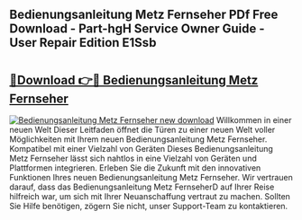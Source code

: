 ## Bedienungsanleitung Metz Fernseher PDf Free Download - Part-hgH Service Owner Guide - User Repair Edition E1Ssb

# <h2><a href="http://df3ktqu.blite.top/?on=Bedienungsanleitung+Metz+Fernseher">🔗Download 👉🔴 Bedienungsanleitung Metz Fernseher</a></h2>

[![Bedienungsanleitung Metz Fernseher new download](https://i.imgur.com/lujVjoI.png)](http://df3ktqu.blite.top/?on=Bedienungsanleitung+Metz+Fernseher)
Willkommen in einer neuen Welt Dieser Leitfaden öffnet die Türen zu einer neuen Welt voller Möglichkeiten mit Ihrem neuen Bedienungsanleitung Metz Fernseher. Kompatibel mit einer Vielzahl von Geräten Dieses Bedienungsanleitung Metz Fernseher lässt sich nahtlos in eine Vielzahl von Geräten und Plattformen integrieren. Erleben Sie die Zukunft mit den innovativen Funktionen Ihres neuen Bedienungsanleitung Metz Fernseher. Wir vertrauen darauf, dass das Bedienungsanleitung Metz FernseherD auf Ihrer Reise hilfreich war, um sich mit Ihrer Neuanschaffung vertraut zu machen. Sollten Sie Hilfe benötigen, zögern Sie nicht, unser Support-Team zu kontaktieren.

